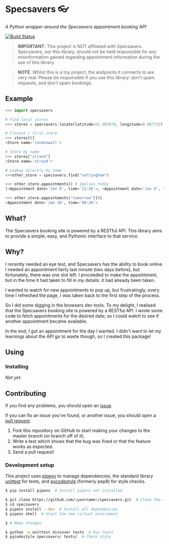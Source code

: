 # Specsavers :eyeglasses:
_A Python wrapper around the Specsavers appointment booking API_

[![Build Status](https://travis-ci.org/alxwrd/specsavers.svg?branch=master)](https://travis-ci.org/alxwrd/specsavers)

> **IMPORTANT**: This project is NOT affiliated with Specsavers. Specsavers, nor this
library, should not be held responsible for any misinformation gained regarding
appointment information during the use of this library. 

> **NOTE**: Whilst this is a toy project, the endpoints it connects to are very real.
Please be responsible if you use this library: don't spam requests, and don't spam bookings.

## Example

```python
>>> import specsavers

# Find local stores
>>> stores = specsavers.locate(latitude=51.507879, longitude=0.087732)

# Closest / first store
>>> stores[0]
<Store name='londonwall'>

# Store by name
>>> stores["strand"]
<Store name='strand'>

# Lookup directly by name
>>>other_store = specsavers.find("nottingham")

>>> other_store.appointments() # Implies today
[<Appointment date='Jan 9', time='11:45'>, <Appointment date='Jan 9', time='15:00'>]

>>> other_store.appointments("tomorrow")[0]
<Appointment date='Jan 10', time='09:20'>
```

## What?

The Specsavers booking site is powered by a RESTful API. This library
aims to provide a simple, easy, and Pythonic interface to that service.


## Why?

I recently needed an eye test, and Specsavers has the ability to book online.
I needed an appointment fairly last minute (two days before), but fortunately,
there was _one_ slot left. I proceeded to make the appointment, but in the
time it had taken to fill in my details: it had already been taken.

I wanted to watch for new appointments to pop up, but frustratingly, every
time I refreshed the page, I was taken back to the first step of the process.

So I did some digging in the browsers dev tools. To my delight, I realised
that the Specsavers booking site is powered by a RESTful API. I wrote some
code to fetch appointments for the desired date; so I could watch to see if
another appointment became available.

In the end, I got an appointment for the day I wanted. I didn't want to let
my learnings about the API go to waste though, so I created this package!


## Using

### Installing

_Not yet_.


## Contributing

If you find any problems, you should open an
[issue](https://github.com/alxwrd/specsavers/issues).

If you can fix an issue you've found, or another issue, you should open
a [pull request](https://github.com/alxwrd/specsavers/pulls).

1. Fork this repository on GitHub to start making your changes to the master
branch (or branch off of it).
2. Write a test which shows that the bug was fixed or that the feature works as expected.
3. Send a pull request!

### Development setup

This project uses [pipenv](https://docs.pipenv.org/) to manage
dependencies, the standard library [unittest](https://docs.python.org/3/library/unittest.html)
for tests, and [pycodestyle](https://github.com/PyCQA/pycodestyle) (formerly pep8)
for style checks.

```bash
$ pip install pipenv  # Install pipenv not installed

$ git clone https://github.com/<yourname>/specsavers.git  # Clone the repo from your fork
$ cd specsavers
$ pipenv install --dev  # Install all dependencies
$ pipenv shell  # Start the new virtual enviroment

$ # Make changes

$ python -m unittest discover tests  # Run tests
$ pycodestyle specsavers/ tests/  # Check style
```
